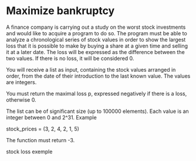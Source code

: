 # Maximize bankruptcy

A finance company is carrying out a study on the worst stock investments and would like to acquire a program to do so. The program must be able to analyze a chronological series of stock values in order to show the largest loss that it is possible to make by buying a share at a given time and selling it at a later date. The loss will be expressed as the difference between the two values. If there is no loss, it will be considered 0.

You will receive a list as input, containing the stock values arranged in order, from the date of their introduction to the last known value. The values are integers.

You must return the maximal loss p, expressed negatively if there is a loss, otherwise 0.

The list can be of significant size (up to 100000 elements). Each value is an integer between 0 and 2^31.
Example

stock_prices = (3, 2, 4, 2, 1, 5)

The function must return -3.

stock loss exemple

